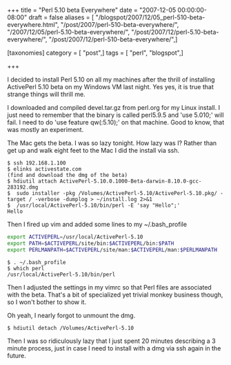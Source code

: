 +++
title = "Perl 5.10 beta Everywhere"
date = "2007-12-05 00:00:00-08:00"
draft = false
aliases = [ "/blogspot/2007/12/05_perl-510-beta-everywhere.html", "/post/2007/perl-510-beta-everywhere/", "/2007/12/05/perl-5.10-beta-everywhere/", "/post/2007/12/perl-5.10-beta-everywhere/", "/post/2007/12/perl-510-beta-everywhere/",]

[taxonomies]
category = [ "post",]
tags = [ "perl", "blogspot",]

+++

I decided to install Perl 5.10 on all my machines after the thrill of installing ActivePerl 5.10 beta on my Windows VM last night. Yes yes, it is true that strange things will thrill me.
<!--more-->

I downloaded and compiled devel.tar.gz from perl.org for my Linux install. I just need to remember that the binary is called perl5.9.5 and 'use 5.010;' will fail. I need to do 'use feature qw(:5.10);' on that machine. Good to know, that was mostly an experiment.

The Mac gets the beta. I was so lazy tonight. How lazy was I? Rather than get up and walk eight feet to the Mac I did the install via ssh.

    $ ssh 192.168.1.100
    $ elinks activestate.com
    (find and download the dmg of the beta)
    $ hdiutil attach ActivePerl-5.10.0.1000-Beta-darwin-8.10.0-gcc-283192.dmg
    $  sudo installer -pkg /Volumes/ActivePerl-5.10/ActivePerl-5.10.pkg/ -target / -verbose -dumplog > ~/install.log 2>&1
    $  /usr/local/ActivePerl-5.10/bin/perl -E 'say "Hello";'
    Hello

Then I fired up vim and added some lines to my ~/.bash_profile

``` bash
export ACTIVEPERL=/usr/local/ActivePerl-5.10
export PATH=$ACTIVEPERL/site/bin:$ACTIVEPERL/bin:$PATH
export PERLMANPATH=$ACTIVEPERL/site/man:$ACTIVEPERL/man:$PERLMANPATH
```

    $ . ~/.bash_profile
    $ which perl
    /usr/local/ActivePerl-5.10/bin/perl

Then I adjusted the settings in my vimrc so that Perl files are associated with the beta. That's a bit of specialized yet trivial monkey business though, so I won't bother to show it.

Oh yeah, I nearly forgot to unmount the dmg.

    $ hdiutil detach /Volumes/ActivePerl-5.10

Then I was so ridiculously lazy that I just spent 20 minutes describing a 3 minute process, just in case I need to install with a dmg via ssh again in the future.